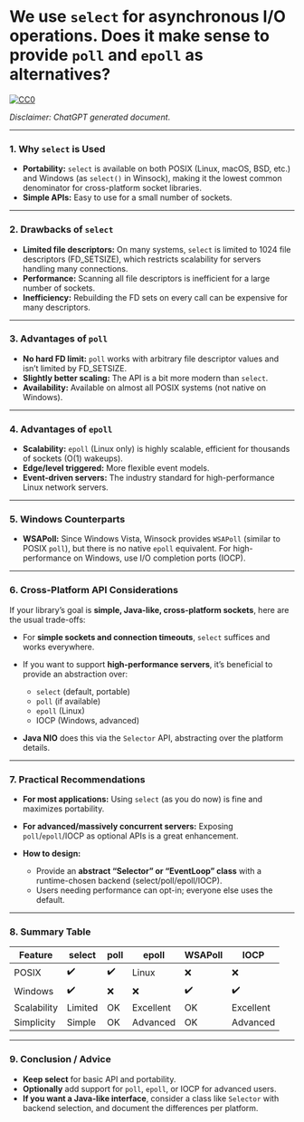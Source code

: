 # We use `select` for asynchronous I/O operations. Does it make sense to provide `poll` and `epoll` as alternatives?

<!--!
\defgroup select_poll_epoll_iocp We use `select` for asynchronous I/O operations. Does it make sense to provide `poll` and `epoll` as alternatives?
\ingroup docs
\hidegroupgraph
[TOC]
-->

[![CC0](https://licensebuttons.net/p/zero/1.0/88x31.png)](https://creativecommons.org/publicdomain/zero/1.0/)

*Disclaimer: ChatGPT generated document*.

---

### 1. **Why `select` is Used**

* **Portability:** `select` is available on both POSIX (Linux, macOS, BSD, etc.) and Windows (as `select()` in Winsock),
  making it the lowest common denominator for cross-platform socket libraries.
* **Simple APIs:** Easy to use for a small number of sockets.

---

### 2. **Drawbacks of `select`**

* **Limited file descriptors:** On many systems, `select` is limited to 1024 file descriptors (FD\_SETSIZE), which
  restricts scalability for servers handling many connections.
* **Performance:** Scanning all file descriptors is inefficient for a large number of sockets.
* **Inefficiency:** Rebuilding the FD sets on every call can be expensive for many descriptors.

---

### 3. **Advantages of `poll`**

* **No hard FD limit:** `poll` works with arbitrary file descriptor values and isn’t limited by FD\_SETSIZE.
* **Slightly better scaling:** The API is a bit more modern than `select`.
* **Availability:** Available on almost all POSIX systems (not native on Windows).

---

### 4. **Advantages of `epoll`**

* **Scalability:** `epoll` (Linux only) is highly scalable, efficient for thousands of sockets (O(1) wakeups).
* **Edge/level triggered:** More flexible event models.
* **Event-driven servers:** The industry standard for high-performance Linux network servers.

---

### 5. **Windows Counterparts**

* **WSAPoll:** Since Windows Vista, Winsock provides `WSAPoll` (similar to POSIX `poll`), but there is no native `epoll`
  equivalent. For high-performance on Windows, use I/O completion ports (IOCP).

---

### 6. **Cross-Platform API Considerations**

If your library’s goal is **simple, Java-like, cross-platform sockets**, here are the usual trade-offs:

* For **simple sockets and connection timeouts**, `select` suffices and works everywhere.
* If you want to support **high-performance servers**, it’s beneficial to provide an abstraction over:

    * `select` (default, portable)
    * `poll` (if available)
    * `epoll` (Linux)
    * IOCP (Windows, advanced)
* **Java NIO** does this via the `Selector` API, abstracting over the platform details.

---

### 7. **Practical Recommendations**

* **For most applications:** Using `select` (as you do now) is fine and maximizes portability.
* **For advanced/massively concurrent servers:** Exposing `poll`/`epoll`/IOCP as optional APIs is a great enhancement.
* **How to design:**

    * Provide an **abstract “Selector” or “EventLoop” class** with a runtime-chosen backend (select/poll/epoll/IOCP).
    * Users needing performance can opt-in; everyone else uses the default.

---

### 8. **Summary Table**

| Feature     | select  | poll | epoll     | WSAPoll | IOCP      |
|-------------|---------|------|-----------|---------|-----------|
| POSIX       | ✔️      | ✔️   | Linux     | ❌       | ❌         |
| Windows     | ✔️      | ❌    | ❌         | ✔️      | ✔️        |
| Scalability | Limited | OK   | Excellent | OK      | Excellent |
| Simplicity  | Simple  | OK   | Advanced  | OK      | Advanced  |

---

### 9. **Conclusion / Advice**

* **Keep select** for basic API and portability.
* **Optionally** add support for `poll`, `epoll`, or IOCP for advanced users.
* **If you want a Java-like interface**, consider a class like `Selector` with backend selection, and document the
  differences per platform.
